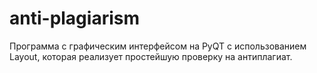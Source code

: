 # anti-plagiarism
Программа с графическим интерфейсом на PyQT с использованием Layout, которая реализует простейшую проверку на антиплагиат.

